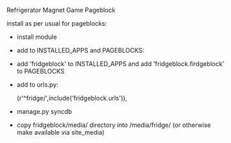 Refrigerator Magnet Game Pageblock

install as per usual for pageblocks:

* install module
* add to INSTALLED_APPS and PAGEBLOCKS:
* add 'fridgeblock' to INSTALLED_APPS and add 'fridgeblock.firdgeblock' to PAGEBLOCKS
* add to urls.py:

    (r'^fridge/',include('fridgeblock.urls')),

* manage.py syncdb
* copy fridgeblock/media/ directory into /media/fridge/ (or otherwise
  make available via site_media)



